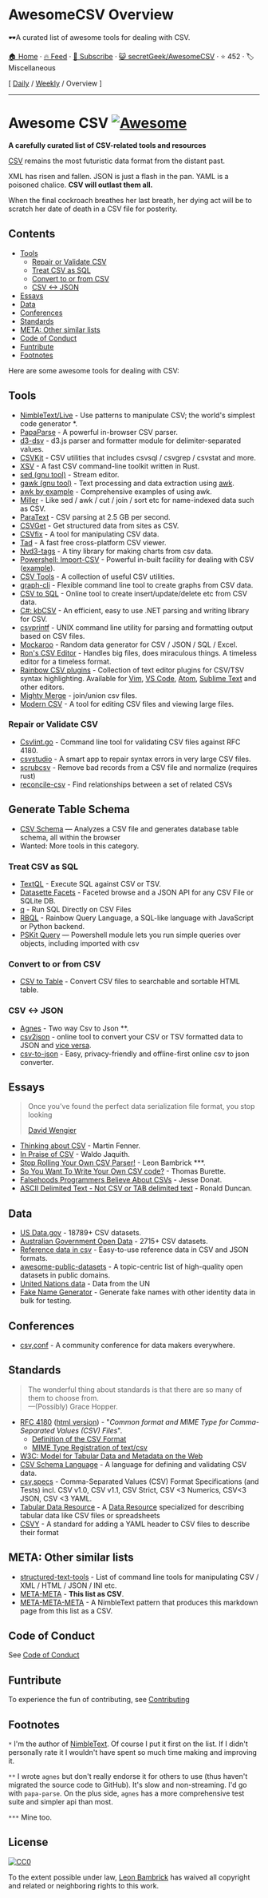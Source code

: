 # AwesomeCSV Overview

🕶️A curated list of awesome tools for dealing with CSV.

[🏠 Home](/README.md) · [🔥 Feed](https://test.trackawesomelist.com/secretGeek/AwesomeCSV/rss.xml) · [📮 Subscribe](https://trackawesomelist.us17.list-manage.com/subscribe?u=d2f0117aa829c83a63ec63c2f&id=36a103854c) · [😺 secretGeek/AwesomeCSV](https://github.com/secretGeek/AwesomeCSV/blob/master/README.md) · ⭐ 452 · 🏷️ Miscellaneous

[ [Daily](/content/secretGeek/AwesomeCSV/README.md) / [Weekly](/content/secretGeek/AwesomeCSV/week/README.md) / Overview ]

---

# Awesome CSV [![Awesome](https://awesome.re/badge.svg)](https://awesome.re)

**A carefully curated list of CSV-related tools and resources**

[CSV](https://en.wikipedia.org/wiki/Comma-separated_values) remains the most futuristic data format from the distant past.

XML has risen and fallen. JSON is just a flash in the pan. YAML is a poisoned chalice. **CSV will outlast them all.**

When the final cockroach breathes her last breath, her dying act will be to scratch her date of death in a CSV file for posterity.

## Contents

*   [Tools](#tools)
    *   [Repair or Validate CSV](#repair-or-validate-csv)
    *   [Treat CSV as SQL](#treat-csv-as-sql)
    *   [Convert to or from CSV](#convert-to-or-from-csv)
    *   [CSV <-> JSON](#csv---json)
*   [Essays](#essays)
*   [Data](#data)
*   [Conferences](#conferences)
*   [Standards](#standards)
*   [META: Other similar lists](#meta-other-similar-lists)
*   [Code of Conduct](#code-of-conduct)
*   [Funtribute](#funtribute)
*   [Footnotes](#footnotes)

Here are some awesome tools for dealing with CSV:

## Tools

*   [NimbleText/Live](https://NimbleText.com/Live) - Use patterns to manipulate CSV; the world's simplest code generator \*.
*   [PapaParse](https://www.papaparse.com) - A powerful in-browser CSV parser.
*   [d3-dsv](https://github.com/d3/d3-dsv) - d3.js parser and formatter module for delimiter-separated values.
*   [CSVKit](http://csvkit.readthedocs.org/en/0.7.3/) - CSV utilities that includes csvsql / csvgrep / csvstat and more.
*   [XSV](https://github.com/BurntSushi/xsv) - A fast CSV command-line toolkit written in Rust.
*   [sed (gnu tool)](https://www.gnu.org/software/sed/manual/sed.html) - Stream editor.
*   [gawk (gnu tool)](https://www.gnu.org/software/gawk/manual/gawk.html) - Text processing and data extraction using [awk](http://pubs.opengroup.org/onlinepubs/009695399/utilities/awk.html).
*   [awk by example](https://github.com/learnbyexample/Command-line-text-processing/blob/master/gnu_awk.md#default-field-separation) - Comprehensive examples of using awk.
*   [Miller](http://johnkerl.org/miller/doc/) - Like sed / awk / cut / join / sort etc for name-indexed data such as CSV.
*   [ParaText](https://github.com/wiseio/paratext) - CSV parsing at 2.5 GB per second.
*   [CSVGet](http://github.com/fizx/csvget/tree/master) - Get structured data from sites as CSV.
*   [CSVfix](https://code.google.com/p/csvfix/) - A tool for manipulating CSV data.
*   [Tad](https://www.tadviewer.com) - A fast free cross-platform CSV viewer.
*   [Nvd3-tags](http://blog.tryolabs.com/2015/02/27/nvd3-tags-a-tiny-library-for-making-charts-from-csv-data/) - A tiny library for making charts from csv data.
*   [Powershell: Import-CSV](https://docs.microsoft.com/en-us/powershell/module/microsoft.powershell.utility/import-csv) - Powerful in-built facility for dealing with CSV ([example](https://gist.github.com/dfinke/786ba9edae1b0265ada10b36a7a11ba9)).
*   [CSV Tools](https://onlinecsvtools.com/) - A collection of useful CSV utilities.
*   [graph-cli](https://github.com/mcastorina/graph-cli) - Flexible command line tool to create graphs from CSV data.
*   [CSV to SQL](http://www.convertcsv.com/csv-to-sql.htm) - Online tool to create insert/update/delete etc from CSV data.
*   [C#: kbCSV](https://github.com/kentcb/KBCsv/blob/master/README.md) - An efficient, easy to use .NET parsing and writing library for CSV.
*   [csvprintf](https://github.com/archiecobbs/csvprintf) - UNIX command line utility for parsing and formatting output based on CSV files.
*   [Mockaroo](https://www.mockaroo.com/) - Random data generator for CSV / JSON / SQL / Excel.
*   [Ron's CSV Editor](https://www.ronsplace.eu/products/ronseditor) - Handles big files, does miraculous things. A timeless editor for a timeless format.
*   [Rainbow CSV plugins](https://github.com/mechatroner/rainbow_csv#rainbow-csv-in-other-editors) - Collection of text editor plugins for CSV/TSV syntax highlighting. Available for [Vim](https://github.com/mechatroner/rainbow_csv), [VS Code](https://marketplace.visualstudio.com/items?itemName=mechatroner.rainbow-csv), [Atom](https://atom.io/packages/rainbow-csv), [Sublime Text](https://packagecontrol.io/packages/rainbow_csv) and other editors.
*   [Mighty Merge](https://mightymerge.io/) - join/union csv files.
*   [Modern CSV](https://www.moderncsv.com/) - A tool for editing CSV files and viewing large files.

### Repair or Validate CSV

*   [Csvlint.go](https://github.com/Clever/csvlint) - Command line tool for validating CSV files against RFC 4180.
*   [csvstudio](http://www.csvstudio.com/) - A smart app to repair syntax errors in very large CSV files.
*   [scrubcsv](https://github.com/faradayio/scrubcsv) - Remove bad records from a CSV file and normalize (requires rust)
*   [reconcile-csv](https://github.com/OpenRefine/reconcile-csv/blob/master/README.md) - Find relationships between a set of related CSVs

## Generate Table Schema

*   [CSV Schema](https://csv-schema.surge.sh/) — Analyzes a CSV file and generates database table schema, all within the browser
*   Wanted: More tools in this category.

### Treat CSV as SQL

*   [TextQL](http://dinedal.github.io/textql/) - Execute SQL against CSV or TSV.
*   [Datasette Facets](https://simonwillison.net/2018/May/20/datasette-facets/) - Faceted browse and a JSON API for any CSV File or SQLite DB.
*   [q](https://harelba.github.io/q/) - Run SQL Directly on CSV Files
*   [RBQL](https://rbql.org) - Rainbow Query Language, a SQL-like language with JavaScript or Python backend.
*   [PSKit Query](https://github.com/dfinke/PSKit#sql-query) — Powershell module lets you run simple queries over objects, including imported with csv

### Convert to or from CSV

*   [CSV to Table](https://github.com/vividvilla/csvtotable) - Convert CSV files to searchable and sortable HTML table.

### CSV <-> JSON

*   [Agnes](http://www.secretgeek.net/agnes/twoWay.html) - Two way Csv to Json \*\*.
*   [csv2json](https://www.csvjson.com/csv2json) - online tool to convert your CSV or TSV formatted data to JSON and [vice versa](https://www.csvjson.com/json2csv).
*   [csv-to-json](https://mango-is.com/tools/csv-to-json/) - Easy, privacy-friendly and offline-first online csv to json converter.

## Essays

> Once you've found the perfect data serialization file format, you stop looking
>
> [David Wengier](https://twitter.com/davidwengier/status/1159606464220000257)

*   [Thinking about CSV](https://blog.datacite.org/thinking-about-csv/) - Martin Fenner.
*   [In Praise of CSV](https://usopendata.org/2015/03/10/csv) - Waldo Jaquith.
*   [Stop Rolling Your Own CSV Parser!](http://www.secretgeek.net/csv_trouble) - Leon Bambrick \*\*\*.
*   [So You Want To Write Your Own CSV code?](http://thomasburette.com/blog/2014/05/25/so-you-want-to-write-your-own-CSV-code/) - Thomas Burette.
*   [Falsehoods Programmers Believe About CSVs](https://donatstudios.com/Falsehoods-Programmers-Believe-About-CSVs) - Jesse Donat.
*   [ASCII Delimited Text - Not CSV or TAB delimited text](https://ronaldduncan.wordpress.com/2009/10/31/text-file-formats-ascii-delimited-text-not-csv-or-tab-delimited-text/) - Ronald Duncan.

## Data

*   [US Data.gov](https://catalog.data.gov/dataset?res_format=CSV) - 18789+ CSV datasets.
*   [Australian Government Open Data](https://data.gov.au/dataset?res_format=CSV) - 2715+ CSV datasets.
*   [Reference data in csv](https://datahub.io/collections/reference-data) - Easy-to-use reference data in CSV and JSON formats.
*   [awesome-public-datasets](https://github.com/awesomedata/awesome-public-datasets) - A topic-centric list of high-quality open datasets in public domains.
*   [United Nations data](https://data.un.org) - Data from the UN
*   [Fake Name Generator](https://www.fakenamegenerator.com/order.php) - Generate fake names with other identity data in bulk for testing.

## Conferences

*   [csv,conf](https://csvconf.com/) - A community conference for data makers everywhere.

## Standards

> The wonderful thing about standards is that there are so many of them to choose from.<br />—(Possibly) Grace Hopper.

*   [RFC 4180](https://tools.ietf.org/html/rfc4180) ([html version](http://www.faqs.org/rfcs/rfc4180.html)) - "*Common format and MIME Type for Comma-Separated Values (CSV) Files*".
    *   [Definition of the CSV Format](https://tools.ietf.org/html/rfc4180#section-2)
    *   [MIME Type Registration of text/csv](https://tools.ietf.org/html/rfc4180#section-3)
*   [W3C: Model for Tabular Data and Metadata on the Web](https://www.w3.org/TR/tabular-data-model/)
*   [CSV Schema Language](http://digital-preservation.github.io/csv-schema/csv-schema-1.2.html) - A language for defining and validating CSV data.
*   [csv,specs](https://github.com/csvspecs) - Comma-Separated Values (CSV) Format Specifications (and Tests) incl. CSV v1.0, CSV v1.1, CSV Strict, CSV <3 Numerics, CSV<3 JSON, CSV <3 YAML.
*   [Tabular Data Resource](http://frictionlessdata.io/specs/tabular-data-resource/) - A [Data Resource](http://frictionlessdata.io/specs/data-resource/) specialized for describing tabular data like CSV files or spreadsheets
*   [CSVY](https://csvy.org/) - A standard for adding a YAML header to CSV files to describe their format

## META: Other similar lists

*   [structured-text-tools](https://github.com/dbohdan/structured-text-tools) - List of command line tools for manipulating CSV / XML / HTML / JSON / INI etc.
*   [META-META](https://raw.githubusercontent.com/secretGeek/AwesomeCSV/master/awesomecsv.csv) - **This list as CSV**.
*   [META-META-META](https://nimbletext.com/Live/-971009575/) - A NimbleText pattern that produces this markdown page from this list as a CSV.

## Code of Conduct

See [Code of Conduct](https://github.com/secretGeek/AwesomeCSV/blob/master/README.md/code-of-conduct.md)

## Funtribute

To experience the fun of contributing, see [Contributing](https://github.com/secretGeek/AwesomeCSV/blob/master/README.md/contributing.md)

## Footnotes

`*` <span id='footnote1' ></span> I'm the author of [NimbleText](https://NimbleText.com/Live). Of course I put it first on the list. If I didn't personally rate it I wouldn't have spent so much time making and improving it.

`**` <span id='footnote2' ></span> I wrote `agnes` but don't really endorse it for others to use (thus haven't migrated the source code to GitHub). It's slow and non-streaming. I'd go with `papa-parse`. On the plus side, `agnes` has a more comprehensive test suite and simpler api than most.

`***` <span id='footnote3' ></span> Mine too.

## License

[![CC0](http://mirrors.creativecommons.org/presskit/buttons/88x31/svg/cc-zero.svg)](https://creativecommons.org/publicdomain/zero/1.0/)

To the extent possible under law, [Leon Bambrick](http://secretgeek.net) has waived all copyright and related or neighboring rights to this work.

